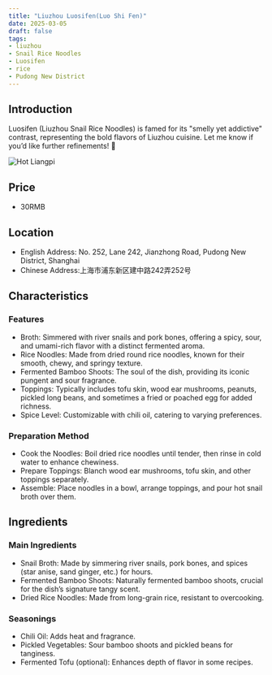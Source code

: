 ```yaml
---
title: "Liuzhou Luosifen(Luo Shi Fen)"
date: 2025-03-05
draft: false
tags:
- liuzhou
- Snail Rice Noodles
- Luosifen
- rice
- Pudong New District
---
```


## Introduction
Luosifen (Liuzhou Snail Rice Noodles) is famed for its "smelly yet addictive" contrast, representing the bold flavors of Liuzhou cuisine. Let me know if you’d like further refinements! 🍜


![Hot Liangpi](https://static.localaha.com/luosifen-1.jpg)

## Price

- 30RMB

## Location

- English Address: No. 252, Lane 242, Jianzhong Road, Pudong New District, Shanghai
- Chinese Address:上海市浦东新区建中路242弄252号

## Characteristics

### Features
- Broth: Simmered with river snails and pork bones, offering a spicy, sour, and umami-rich flavor with a distinct fermented aroma.
- Rice Noodles: Made from dried round rice noodles, known for their smooth, chewy, and springy texture.
- Fermented Bamboo Shoots: The soul of the dish, providing its iconic pungent and sour fragrance.
- Toppings: Typically includes tofu skin, wood ear mushrooms, peanuts, pickled long beans, and sometimes a fried or poached egg for added richness.
- Spice Level: Customizable with chili oil, catering to varying preferences.

### Preparation Method
- Cook the Noodles: Boil dried rice noodles until tender, then rinse in cold water to enhance chewiness.
- Prepare Toppings: Blanch wood ear mushrooms, tofu skin, and other toppings separately.
- Assemble: Place noodles in a bowl, arrange toppings, and pour hot snail broth over them.

## Ingredients

### Main Ingredients
- Snail Broth: Made by simmering river snails, pork bones, and spices (star anise, sand ginger, etc.) for hours.
- Fermented Bamboo Shoots: Naturally fermented bamboo shoots, crucial for the dish’s signature tangy scent.
- Dried Rice Noodles: Made from long-grain rice, resistant to overcooking.

### Seasonings
- Chili Oil: Adds heat and fragrance.
- Pickled Vegetables: Sour bamboo shoots and pickled beans for tanginess.
- Fermented Tofu (optional): Enhances depth of flavor in some recipes.